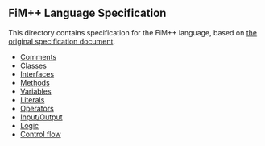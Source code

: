 ## FiM++ Language Specification
This directory contains specification for the FiM++ language, based on [the
original specification document](https://docs.google.com/document/d/1gU-ZROmZu0Xitw_pfC1ktCDvJH5rM85TxxQf5pg_xmg/edit?pli=1#).

* [Comments](comments.md)
* [Classes](classes.md)
* [Interfaces](interfaces.md)
* [Methods](methods.md)
* [Variables](variables.md)
* [Literals](lierals.md)
* [Operators](operators.md)
* [Input/Output](input-output.md)
* [Logic](logic.md)
* [Control flow](control-flow.md)
